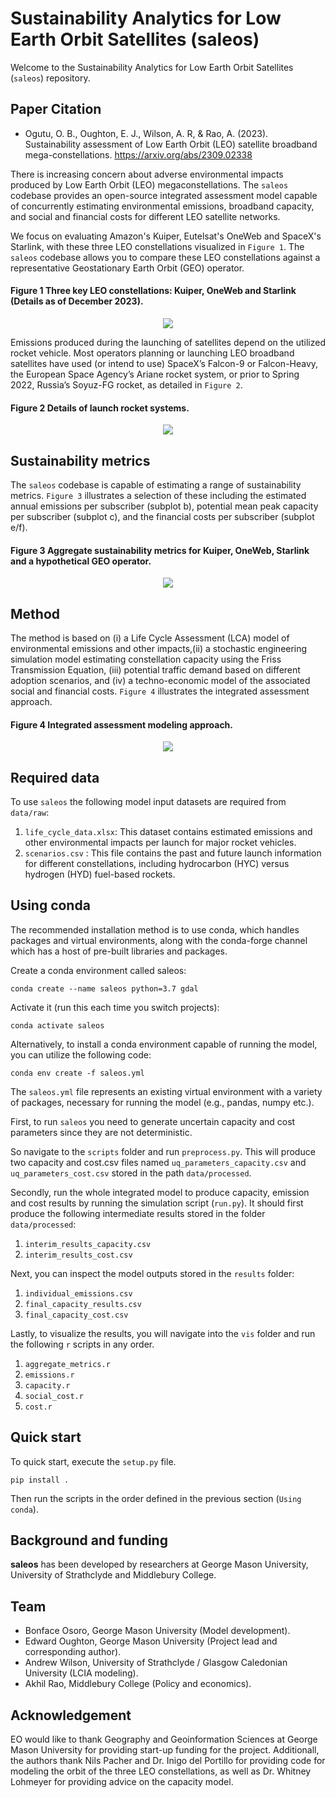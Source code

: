 # Sustainability Analytics for Low Earth Orbit Satellites (saleos)

Welcome to the Sustainability Analytics for Low Earth Orbit Satellites 
(`saleos`) repository.

Paper Citation
--------------
- Ogutu, O. B., Oughton, E. J., Wilson, A. R, & Rao, A. (2023). Sustainability 
assessment of Low Earth Orbit (LEO) satellite broadband mega-constellations. 
https://arxiv.org/abs/2309.02338


There is increasing concern about adverse environmental impacts produced by 
Low Earth Orbit (LEO) megaconstellations. The `saleos` codebase provides an 
open-source integrated assessment model capable of concurrently estimating 
environmental emissions, broadband capacity, and social and financial costs 
for different LEO satellite networks.

We focus on evaluating Amazon's Kuiper, Eutelsat's OneWeb and SpaceX's Starlink,
with these three LEO constellations visualized in `Figure 1`. The `saleos` 
codebase allows you to compare these LEO constellations against a representative
Geostationary Earth Orbit (GEO) operator.  

#### Figure 1 Three key LEO constellations: Kuiper, OneWeb and Starlink (Details as of December 2023).
<p align="center">
  <img src="/docs/a_fig_1.png" />
</p>

Emissions produced during the launching of satellites depend on the 
utilized rocket vehicle. Most operators planning or launching LEO broadband 
satellites have used (or intend to use) SpaceX’s Falcon-9 or Falcon-Heavy, 
the European Space Agency’s Ariane rocket system, or prior to Spring 2022, 
Russia’s Soyuz-FG rocket, as detailed in `Figure 2`. 

#### Figure 2 Details of launch rocket systems.
<p align="center">
  <img src="/docs/b_fig_2.png" />
</p>


## Sustainability metrics

The `saleos` codebase is capable of estimating a range of sustainability 
metrics. `Figure 3` illustrates a selection of these including the estimated 
annual emissions per subscriber (subplot b), potential mean peak capacity per 
subscriber (subplot c), and the financial costs per subscriber (subplot e/f).

#### Figure 3 Aggregate sustainability metrics for Kuiper, OneWeb, Starlink and a hypothetical GEO operator.
<p align = 'center'>
  <img src= '/docs/c_aggregate_metrics.png' />
</p>

## Method

The method is based on (i) a Life Cycle Assessment (LCA) model of environmental 
emissions and other impacts,(ii) a stochastic engineering simulation model 
estimating constellation capacity using the Friss Transmission Equation, (iii) 
potential traffic demand based on different adoption scenarios, and (iv) a 
techno-economic model of the associated social and financial costs. `Figure 4` 
illustrates the integrated assessment approach.

#### Figure 4 Integrated assessment modeling approach.
<p align = 'center'>
  <img src= '/docs/method_box_diagram.png' />
</p>

## Required data

To use `saleos` the following model input datasets are required from `data/raw`: 
1. `life_cycle_data.xlsx`: This dataset contains estimated emissions and 
other environmental impacts per launch for major rocket vehicles. 
2. `scenarios.csv` : This file contains the past and future launch information
for different constellations, including hydrocarbon (HYC) versus hydrogen (HYD) 
fuel-based rockets. 

Using conda
-----------
The recommended installation method is to use conda, which handles packages 
and virtual environments, along with the conda-forge channel which has a host 
of pre-built libraries and packages.

Create a conda environment called saleos:

  `conda create --name saleos python=3.7 gdal`

Activate it (run this each time you switch projects):

  `conda activate saleos`

Alternatively, to install a conda environment capable of running the model, 
you can utilize the following code:

  `conda env create -f saleos.yml`

The `saleos.yml` file represents an existing virtual environment with a 
variety of packages, necessary for running the model (e.g., pandas, numpy etc.).

First, to run `saleos` you need to generate uncertain capacity and cost 
parameters since they are not deterministic.

So navigate to the `scripts` folder and run `preprocess.py`. This will produce 
two capacity and cost.csv files named `uq_parameters_capacity.csv` and 
`uq_parameters_cost.csv` stored in the path `data/processed`.

Secondly, run the whole integrated model to produce capacity, emission and 
cost results by running the simulation script (`run.py`). It should first 
produce the following intermediate results stored in the folder 
`data/processed`:

1. `interim_results_capacity.csv`
2. `interim_results_cost.csv`

Next, you can inspect the model outputs stored in the `results` folder:

1. `individual_emissions.csv`
2. `final_capacity_results.csv`
3. `final_capacity_cost.csv`

Lastly, to visualize the results, you will navigate into the `vis` folder 
and run the following `r` scripts in any order.

1. `aggregate_metrics.r`
2. `emissions.r`
3. `capacity.r`
4. `social_cost.r`
5. `cost.r`

Quick start
-----------
To quick start, execute the `setup.py` file.

  `pip install .`

Then run the scripts in the order defined in the previous section (`Using conda`).

Background and funding
----------------------

**saleos** has been developed by researchers at George Mason University, 
University of Strathclyde and Middlebury College.

## Team
- Bonface Osoro, George Mason University (Model development).
- Edward Oughton, George Mason University (Project lead and corresponding 
author).
- Andrew Wilson, University of Strathclyde / Glasgow Caledonian University 
(LCIA modeling).
- Akhil Rao, Middlebury College (Policy and economics).

Acknowledgement
---------------
EO would like to thank Geography and Geoinformation Sciences at George Mason 
University for providing start-up funding for the project. Additionall, the 
authors thank Nils Pacher and Dr. Inigo del Portillo for providing code for 
modeling the orbit of the three LEO constellations, as well as Dr. Whitney 
Lohmeyer for providing advice on the capacity model. 
